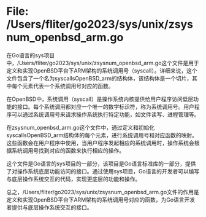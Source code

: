 # File: /Users/fliter/go2023/sys/unix/zsysnum_openbsd_arm.go

在Go语言的sys项目中，/Users/fliter/go2023/sys/unix/zsysnum_openbsd_arm.go这个文件是用于定义和实现OpenBSD平台下ARM架构的系统调用号（syscall）。详细来说，这个文件包含了一个名为syscallsOpenBSD_arm的结构体，该结构体是一个切片，其中每个元素代表一个系统调用号对应的函数。

在OpenBSD中，系统调用（syscall）是操作系统内核提供给用户程序访问低层功能的接口。每个系统调用都对应一个唯一的数字标识符，称为系统调用号。用户程序可以通过系统调用号来请求操作系统执行特定功能，如文件读写、进程管理等。

在zsysnum_openbsd_arm.go这个文件中，通过定义和初始化syscallsOpenBSD_arm结构体的每个元素，进行系统调用号和对应函数的映射。这些函数会在用户程序中使用，当用户程序发起相应的系统调用时，操作系统会根据系统调用号找到对应的函数来执行相应的操作。

这个文件是Go语言的sys项目的一部分，该项目是Go语言标准库的一部分，提供了对操作系统底层功能访问的接口。通过使用sys项目，Go语言的开发者可以编写与底层操作系统交互的代码，实现更底层的功能和操作。

总之，/Users/fliter/go2023/sys/unix/zsysnum_openbsd_arm.go文件的作用是定义和实现OpenBSD平台下ARM架构的系统调用号对应的函数，为Go语言开发者提供与底层操作系统交互的接口。

